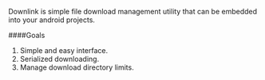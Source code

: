 Downlink is simple file download management utility that can be embedded into your android projects.

####Goals
1. Simple and easy interface.
2. Serialized downloading.
3. Manage download directory limits.


